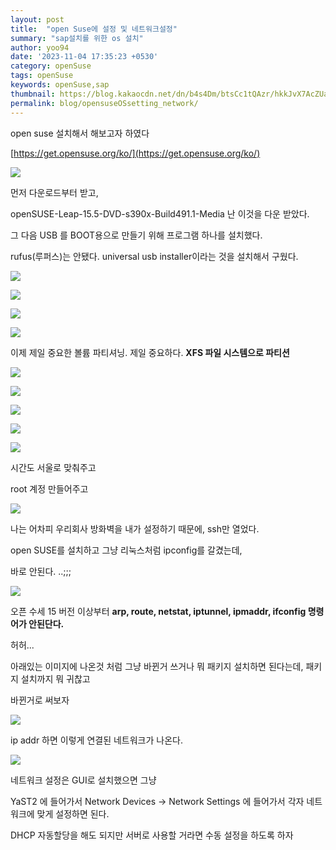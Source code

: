 ```yaml
---
layout: post
title:  "open Suse에 설정 및 네트워크설정"
summary: "sap설치를 위한 os 설치"
author: yoo94
date: '2023-11-04 17:35:23 +0530'
category: openSuse
tags: openSuse
keywords: openSuse,sap
thumbnail: https://blog.kakaocdn.net/dn/b4s4Dm/btsCc1tQAzr/hkkJvX7AcZUa3A1kzHZXWK/img.png
permalink: blog/opensuseOSsetting_network/
---
```



open suse 설치해서 해보고자 하였다 

[https://get.opensuse.org/ko/](https://get.opensuse.org/ko/)


![](https://blog.kakaocdn.net/dn/b4s4Dm/btsCc1tQAzr/hkkJvX7AcZUa3A1kzHZXWK/img.png)



먼저 다운로드부터 받고, 

openSUSE-Leap-15.5-DVD-s390x-Build491.1-Media 난 이것을 다운 받았다.



그 다음 USB 를 BOOT용으로 만들기 위해 프로그램 하나를 설치했다. 

rufus(루퍼스)는 안됐다.
universal usb installer이라는 것을 설치해서 구웠다.

![](https://blog.kakaocdn.net/dn/wwQ6O/btsB6OP5nwy/F4BENGOUTy5iC6r5dPO5Zk/img.webp)



![](https://blog.kakaocdn.net/dn/bobwZm/btsB6vXanO0/DxFyjqWdZC2fLrEWBgg0Rk/img.png)



![](https://blog.kakaocdn.net/dn/bo4OUm/btsB7dhFYpA/qrXY5FTbGArcQKroOdRz9K/img.png)


![](https://blog.kakaocdn.net/dn/Am0BS/btsCawOpVlz/gVZOAxHykk0r3c0Ryv72W1/img.png)



이제 제일 중요한 볼륨 파티셔닝. 제일 중요하다. **XFS 파일 시스템으로 파티션**



![](https://blog.kakaocdn.net/dn/Ovu3S/btsCbc97R4H/0H28kKnd9Ez2TquEBrQBU1/img.png)

![](https://blog.kakaocdn.net/dn/vV8D0/btsB5BXVE36/Fis3yuTED7qva6SazALT6K/img.png)

![](https://blog.kakaocdn.net/dn/Cy91U/btsB7UWBxTK/J2Stfrss3YmGkR9nbztpX0/img.png)



![](https://blog.kakaocdn.net/dn/rDdTt/btsB5VB82Th/bPHxjNS0llFmChwddqNZ71/img.png)

![](https://blog.kakaocdn.net/dn/92MKT/btsB5XtdkYs/exkdZLJK0kLc1Jjjzbi6H1/img.png)


시간도 서울로 맞춰주고

root 계정 만들어주고



![](https://blog.kakaocdn.net/dn/yG382/btsB4Q2bu52/LyX22ElFKbWx718nkkDQeK/img.png)



나는 어차피 우리회사 방화벽을 내가 설정하기 때문에,  ssh만 열었다. 

open SUSE를 설치하고 그냥 리눅스처럼 ipconfig를 갈겼는데,

바로 안된다. ..;;; 

![](https://blog.kakaocdn.net/dn/bmkn09/btsB6gsq8HQ/t8GaQxWcWYdzP2kZGY6gs0/img.png)



오픈 수세 15 버전 이상부터  **arp, route, netstat, iptunnel, ipmaddr, ifconfig 명령어가 안된단다.**

허허... 

  

아래있는 이미지에 나온것 처럼 그냥 바뀐거 쓰거나 뭐 패키지 설치하면 된다는데, 패키지 설치까지 뭐 귀찮고

바뀐거로 써보자

![](https://blog.kakaocdn.net/dn/dBDIpL/btsB7et7vfL/rAhxV7esdhsCIy5BZjKMMk/img.png)

ip addr 하면 이렇게 연결된 네트워크가 나온다. 

![](https://blog.kakaocdn.net/dn/bfb0rs/btsB7TwACRa/NCRmXK3ytvlkIE0RR9TqZk/img.png)



네트워크 설정은 GUI로 설치했으면 그냥 

YaST2 에 들어가서 Network  Devices -> Network Settings 에 들어가서 각자 네트워크에 맞게 설정하면 된다.

DHCP 자동할당을 해도 되지만 서버로 사용할 거라면 수동 설정을 하도록 하자

